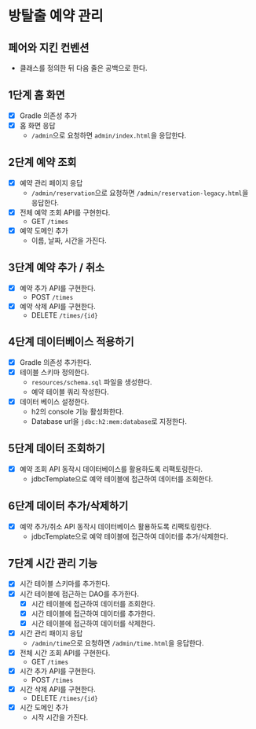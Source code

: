 # 방탈출 예약 관리

## 페어와 지킨 컨벤션

- 클래스를 정의한 뒤 다음 줄은 공백으로 한다.

## 1단계 홈 화면

- [x] Gradle 의존성 추가
- [x] 홈 화면 응답
    - `/admin`으로 요청하면 `admin/index.html`을 응답한다.

## 2단계 예약 조회

- [x] 예약 관리 페이지 응답
    - `/admin/reservation`으로 요청하면 `/admin/reservation-legacy.html`을 응답한다.
- [x] 전체 예약 조회 API를 구현한다.
    - GET `/times`
- [x] 예약 도메인 추가
    - 이름, 날짜, 시간을 가진다.

## 3단계 예약 추가 / 취소

- [x] 예약 추가 API를 구현한다.
    - POST `/times`
- [x] 예약 삭제 API를 구현한다.
    - DELETE `/times/{id}`

## 4단계 데이터베이스 적용하기

- [x] Gradle 의존성 추가한다.
- [x] 테이블 스키마 정의한다.
  - `resources/schema.sql` 파일을 생성한다.
  - 예약 테이블 쿼리 작성한다.
- [x] 데이터 베이스 설정한다.
  - h2의 console 기능 활성화한다.
  - Database url을 `jdbc:h2:mem:database`로 지정한다.

## 5단계 데이터 조회하기

- [x] 예약 조회 API 동작시 데이터베이스를 활용하도록 리팩토링한다.
  - jdbcTemplate으로 예약 테이블에 접근하여 데이터를 조회한다.

## 6단계 데이터 추가/삭제하기

- [x] 예약 추가/취소 API 동작시 데이터베이스 활용하도록 리팩토링한다.
  - jdbcTemplate으로 예약 테이블에 접근하여 데이터를 추가/삭제한다.

## 7단계 시간 관리 기능

- [x] 시간 테이블 스키마를 추가한다.
- [x] 시간 테이블에 접근하는 DAO를 추가한다.
  - [x] 시간 테이블에 접근하여 데이터를 조회한다.
  - [x] 시간 테이블에 접근하여 데이터를 추가한다.
  - [x] 시간 테이블에 접근하여 데이터를 삭제한다.
- [x] 시간 관리 패이지 응답
  - `/admin/time`으로 요청하면 `/admin/time.html`을 응답한다.
- [x] 전체 시간 조회 API를 구현한다.
  - GET `/times`
- [x] 시간 추가 API를 구현한다.
  - POST `/times`
- [x] 시간 삭제 API를 구현한다.
  - DELETE `/times/{id}`
- [x] 시간 도메인 추가
  - 시작 시간을 가진다.